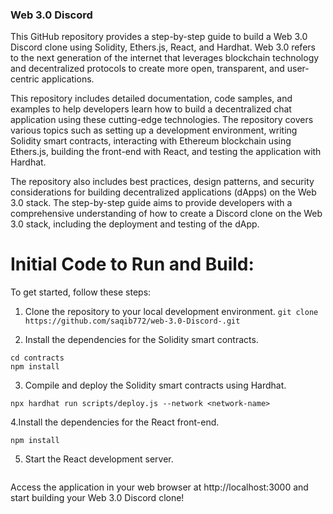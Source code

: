 ### Web 3.0 Discord 
This GitHub repository provides a step-by-step guide to build a Web 3.0 Discord clone using Solidity, Ethers.js, React, and Hardhat. Web 3.0 refers to the next generation of the internet that leverages blockchain technology and decentralized protocols to create more open, transparent, and user-centric applications.

This repository includes detailed documentation, code samples, and examples to help developers learn how to build a decentralized chat application using these cutting-edge technologies. The repository covers various topics such as setting up a development environment, writing Solidity smart contracts, interacting with Ethereum blockchain using Ethers.js, building the front-end with React, and testing the application with Hardhat.

The repository also includes best practices, design patterns, and security considerations for building decentralized applications (dApps) on the Web 3.0 stack. The step-by-step guide aims to provide developers with a comprehensive understanding of how to create a Discord clone on the Web 3.0 stack, including the deployment and testing of the dApp.

# Initial Code to Run and Build:
To get started, follow these steps:

1. Clone the repository to your local development environment.
 ``` git clone https://github.com/saqib772/web-3.0-Discord-.git ```
 
2. Install the dependencies for the Solidity smart contracts.
``` cd web3-discord-clone
cd contracts
npm install
```

3. Compile and deploy the Solidity smart contracts using Hardhat.

``` npx hardhat compile
npx hardhat run scripts/deploy.js --network <network-name>
```
4.Install the dependencies for the React front-end.
 ``` cd ../frontend
npm install
```
5. Start the React development server.
``` npm start
```
Access the application in your web browser at http://localhost:3000 and start building your Web 3.0 Discord clone!
